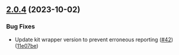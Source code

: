 ## [2.0.4](https://github.com/mparticle-integrations/mparticle-javascript-integration-doubleclick/compare/v2.0.3...v2.0.4) (2023-10-02)


### Bug Fixes

* Update kit wrapper version to prevent erroneous reporting ([#42](https://github.com/mparticle-integrations/mparticle-javascript-integration-doubleclick/issues/42)) ([11e07be](https://github.com/mparticle-integrations/mparticle-javascript-integration-doubleclick/commit/11e07beff6c467ff26f6c502317d378a8a797973))
